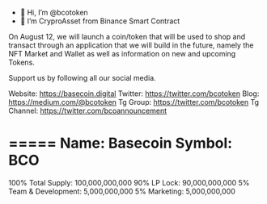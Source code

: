 - 👋 Hi, I’m @bcotoken
- 👀 I’m CryproAsset from Binance Smart Contract

On August 12, we will launch a coin/token that will be used to shop and transact through an application that we will build in the future,
namely the NFT Market and Wallet as well as information on new and upcoming Tokens.

Support us by following all our social media.

Website: https://basecoin.digital
Twitter: https://twitter.com/bcotoken
Blog: https://medium.com/@bcotoken
Tg Group: https://twitter.com/bcotoken
Tg Channel: https://twitter.com/bcoannouncement

=====
Name: Basecoin
Symbol: BCO
=====
100% Total Supply: 100,000,000,000
90% LP Lock: 90,000,000,000
5% Team & Development: 5,000,000,000
5% Marketing: 5,000,000,000

<!---
BCOtoken is a ✨ special ✨ repository because its `README.md` (this file) appears on your GitHub profile.
You can click the Preview link to take a look at your changes.
--->
